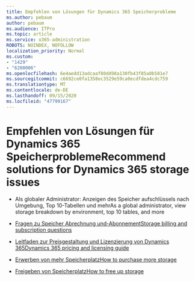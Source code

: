 ```yaml
---
title: Empfehlen von Lösungen für Dynamics 365 Speicherprobleme
ms.author: pebaum
author: pebaum
ms.audience: ITPro
ms.topic: article
ms.service: o365-administration
ROBOTS: NOINDEX, NOFOLLOW
localization_priority: Normal
ms.custom:
- "1429"
- "6200006"
ms.openlocfilehash: 6e4aedd13adcaaf80dd98a130fb43f85a0b581e7
ms.sourcegitcommit: c6692ce0fa1358ec3529e59ca0ecdfdea4cdc759
ms.translationtype: MT
ms.contentlocale: de-DE
ms.lasthandoff: 09/15/2020
ms.locfileid: "47799167"
---
```

# <a name="recommend-solutions-for-dynamics-365-storage-issues"></a><span data-ttu-id="dd272-102">Empfehlen von Lösungen für Dynamics 365 Speicherprobleme</span><span class="sxs-lookup"><span data-stu-id="dd272-102">Recommend solutions for Dynamics 365 storage issues</span></span>

* <span data-ttu-id="dd272-103">Als globaler Administrator: Anzeigen des Speicher aufschlüssels nach Umgebung, Top 10-Tabellen und mehr</span><span class="sxs-lookup"><span data-stu-id="dd272-103">As a global administrator, view storage breakdown by environment, top 10 tables, and more</span></span>

* [<span data-ttu-id="dd272-104">Fragen zu Speicher Abrechnung und-Abonnement</span><span class="sxs-lookup"><span data-stu-id="dd272-104">Storage billing and subscription questions</span></span>](https://docs.microsoft.com/dynamics365/customer-engagement/admin/contact-information-microsoft-dynamics-365-online-billing-support)

* [<span data-ttu-id="dd272-105">Leitfaden zur Preisgestaltung und Lizenzierung von Dynamics 365</span><span class="sxs-lookup"><span data-stu-id="dd272-105">Dynamics 365 pricing and licensing guide</span></span>](https://dynamics.microsoft.com/pricing/)

* [<span data-ttu-id="dd272-106">Erwerben von mehr Speicherplatz</span><span class="sxs-lookup"><span data-stu-id="dd272-106">How to purchase more storage</span></span>](https://docs.microsoft.com/dynamics365/customer-engagement/admin/manage-storage#add-storage-to-dynamics-365-online)

* [<span data-ttu-id="dd272-107">Freigeben von Speicherplatz</span><span class="sxs-lookup"><span data-stu-id="dd272-107">How to free up storage</span></span>](https://docs.microsoft.com/dynamics365/customer-engagement/admin/free-storage-space)
